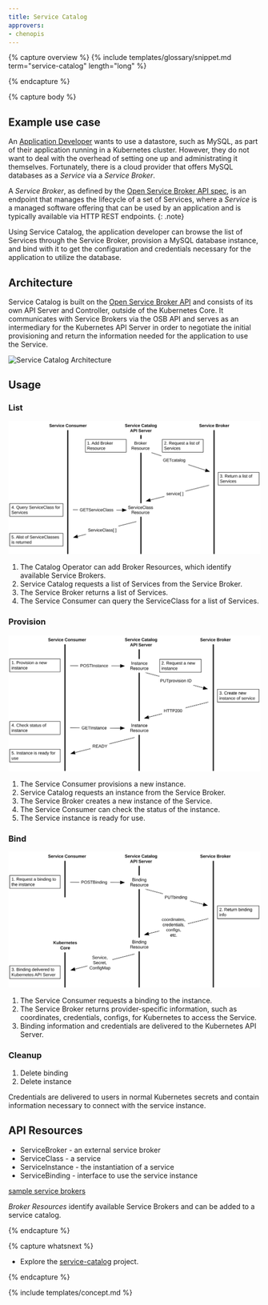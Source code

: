 ```yaml
---
title: Service Catalog
approvers:
- chenopis
---
```


{% capture overview %}
{% include templates/glossary/snippet.md term="service-catalog" length="long" %}

{% endcapture %}


{% capture body %}
## Example use case

An [Application Developer](/docs/reference/glossary/?user-type=true#term-application-developer) wants to use a datastore, such as MySQL, as part of their application running in a Kubernetes cluster. However, they do not want to deal with the overhead of setting one up and administrating it themselves. Fortunately, there is a cloud provider that offers MySQL databases as a *Service* via a *Service Broker*.

A *Service Broker*, as defined by the [Open Service Broker API spec](https://github.com/openservicebrokerapi/servicebroker/blob/v2.13/spec.md), is an endpoint that manages the lifecycle of a set of Services, where a *Service* is a managed software offering that can be used by an application and is typically available via HTTP REST endpoints.
{: .note}

Using Service Catalog, the application developer can browse the list of Services through the Service Broker, provision a MySQL database instance, and bind with it to get the configuration and credentials necessary for the application to utilize the database.

## Architecture

Service Catalog is built on the [Open Service Broker API](https://github.com/openservicebrokerapi/servicebroker) and consists of its own API Server and Controller, outside of the Kubernetes Core. It communicates with Service Brokers via the OSB API and serves as an intermediary for the Kubernetes API Server in order to negotiate the initial provisioning and return the information needed for the application to use the Service.

![Service Catalog Architecture](/images/docs/service-catalog-architecture.svg)

## Usage


### List

![List Services](/images/docs/service-catalog-list.svg)

1. The Catalog Operator can add Broker Resources, which identify available Service Brokers.
1. Service Catalog requests a list of Services from the Service Broker.
1. The Service Broker returns a list of Services.
1. The Service Consumer can query the ServiceClass for a list of Services.

### Provision

![Provision a Service](/images/docs/service-catalog-provision.svg)

1. The Service Consumer provisions a new instance.
1. Service Catalog requests an instance from the Service Broker.
1. The Service Broker creates a new instance of the Service.
1. The Service Consumer can check the status of the instance.
1. The Service instance is ready for use.

### Bind

![Bind to a Service](/images/docs/service-catalog-bind.svg)

1. The Service Consumer requests a binding to the instance.
1. The Service Broker returns provider-specific information, such as coordinates, credentials, configs, for Kubernetes to access the Service.
1. Binding information and credentials are delivered to the Kubernetes API Server.

### Cleanup
1. Delete binding
1. Delete instance

Credentials are delivered to users in normal Kubernetes secrets and contain information necessary to connect with the service instance.

## API Resources

* ServiceBroker - an external service broker
* ServiceClass - a service
* ServiceInstance - the instantiation of a service
* ServiceBinding - interface to use the service instance

[sample service brokers](https://github.com/openservicebrokerapi/servicebroker/blob/master/gettingStarted.md#sample-service-brokers)

*Broker Resources* identify available Service Brokers and can be added to a service catalog.

{% endcapture %}


{% capture whatsnext %}
* Explore the [service-catalog](https://github.com/kubernetes-incubator/service-catalog) project.

{% endcapture %}


{% include templates/concept.md %}
